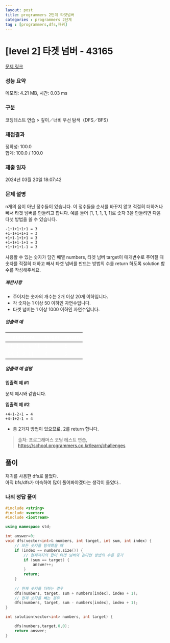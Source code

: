```yaml
---
layout: post
title: programmers 2단계 타겟넘버
categories : programmers 2단계
tag : [programmers,dfs,재귀]
---
```


<style>
    table, th, td {
        color: white;
    }
</style>

# [level 2] 타겟 넘버 - 43165 

[문제 링크](https://school.programmers.co.kr/learn/courses/30/lessons/43165) 

### 성능 요약

메모리: 4.21 MB, 시간: 0.03 ms

### 구분

코딩테스트 연습 > 깊이／너비 우선 탐색（DFS／BFS）

### 채점결과

정확성: 100.0<br/>합계: 100.0 / 100.0

### 제출 일자

2024년 03월 20일 18:07:42

### 문제 설명

<p>n개의 음이 아닌 정수들이 있습니다. 이 정수들을 순서를 바꾸지 않고 적절히 더하거나 빼서 타겟 넘버를 만들려고 합니다. 예를 들어 [1, 1, 1, 1, 1]로 숫자 3을 만들려면 다음 다섯 방법을 쓸 수 있습니다.</p>
<div class="highlight"><pre class="codehilite"><sider-code-explain id="sider-code-explain" data-gpts-theme="light"></sider-code-explain><code>-1+1+1+1+1 = 3
+1-1+1+1+1 = 3
+1+1-1+1+1 = 3
+1+1+1-1+1 = 3
+1+1+1+1-1 = 3
</code></pre></div>
<p>사용할 수 있는 숫자가 담긴 배열 numbers, 타겟 넘버 target이 매개변수로 주어질 때 숫자를 적절히 더하고 빼서 타겟 넘버를 만드는 방법의 수를 return 하도록 solution 함수를 작성해주세요.</p>

<h5>제한사항</h5>

<ul>
<li>주어지는 숫자의 개수는 2개 이상 20개 이하입니다.</li>
<li>각 숫자는 1 이상 50 이하인 자연수입니다.</li>
<li>타겟 넘버는 1 이상 1000 이하인 자연수입니다.</li>
</ul>

<h5>입출력 예</h5>
<table class="table">
        <thead><tr>
<th>numbers</th>
<th>target</th>
<th>return</th>
</tr>
</thead>
        <tbody><tr>
<td>[1, 1, 1, 1, 1]</td>
<td>3</td>
<td>5</td>
</tr>
<tr>
<td>[4, 1, 2, 1]</td>
<td>4</td>
<td>2</td>
</tr>
</tbody>
      </table>
<h5>입출력 예 설명</h5>

<p><strong>입출력 예 #1</strong></p>

<p>문제 예시와 같습니다.</p>

<p><strong>입출력 예 #2</strong></p>
<div class="highlight"><pre class="codehilite"><code>+4+1-2+1 = 4
+4-1+2-1 = 4
</code></pre></div>
<ul>
<li>총 2가지 방법이 있으므로, 2를 return 합니다.</li>
</ul>


> 출처: 프로그래머스 코딩 테스트 연습, https://school.programmers.co.kr/learn/challenges

## 풀이

재귀를 사용한 dfs로 풀었다.   
아직 bfs/dfs가 미숙하여 많이 풀어봐야겠다는 생각이 들었다..    

### 나의 정답 풀이

```c++
#include <string>
#include <vector>
#include <iostream>

using namespace std;

int answer=0;
void dfs(vector<int>& numbers, int target, int sum, int index) {
    // 모든 숫자를 탐색했을 때
    if (index == numbers.size()) {
        // 현재까지의 합이 타겟 넘버와 같다면 방법의 수를 증가
        if (sum == target) {
            answer++;
        }
        return;
    }
    
    // 현재 숫자를 더하는 경우
    dfs(numbers, target, sum + numbers[index], index + 1);
    // 현재 숫자를 빼는 경우
    dfs(numbers, target, sum - numbers[index], index + 1);
}

int solution(vector<int> numbers, int target) {

    dfs(numbers,target,0,0);
    return answer;
}
```   
